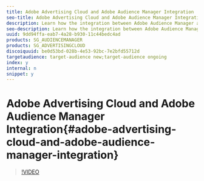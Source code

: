 ```yaml
---
title: Adobe Advertising Cloud and Adobe Audience Manager Integration
seo-title: Adobe Advertising Cloud and Adobe Audience Manager Integration
description: Learn how the integration between Adobe Audience Manager and Adobe Ad Cloud works. Also get answers about match rates and third party cookie-synching.
seo-description: Learn how the integration between Adobe Audience Manager and Adobe Ad Cloud works. Also get answers about match rates and third party cookie-synching.
uuid: 9dd94ffa-eab7-4a28-b930-11c44bedc4ad
products: SG_AUDIENCEMANAGER
products: SG_ADVERTISINGCLOUD
discoiquuid: be0d53bd-028b-4e53-92bc-7e2bfd55712d
targetaudience: target-audience new;target-audience ongoing
index: y
internal: n
snippet: y
---
```


# Adobe Advertising Cloud and Adobe Audience Manager Integration{#adobe-advertising-cloud-and-adobe-audience-manager-integration}

>[!VIDEO](https://video.tv.adobe.com/v/25894/?quality=12)

